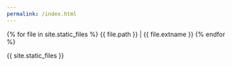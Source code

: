 ```yaml
---
permalink: /index.html
---
```

{% for file in site.static_files %}
  {{ file.path }} | {{ file.extname }}
{% endfor %}

{{ site.static_files }}
